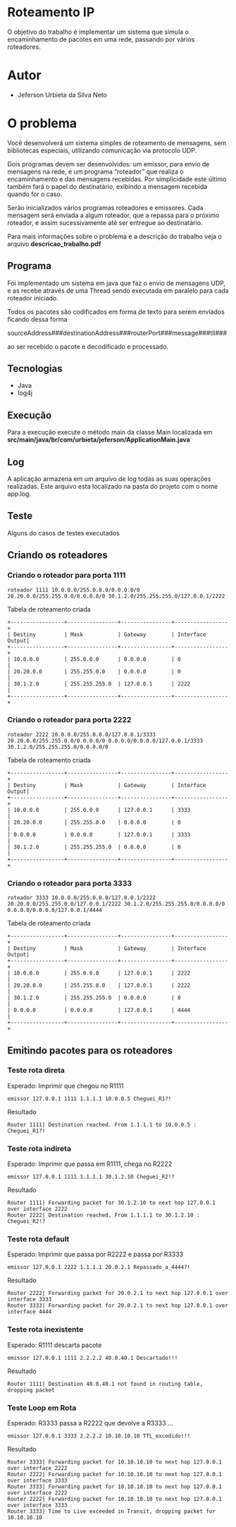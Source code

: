 # Roteamento IP

O objetivo do trabalho é implementar um sistema que simula o encaminhamento de pacotes em uma rede, passando por vários roteadores.

# Autor
- Jeferson Urbieta da Silva Neto
 
# O problema

Você desenvolverá um sistema simples de roteamento de mensagens, sem bibliotecas especiais, utilizando comunicação via protocolo UDP. 

Dois programas devem ser desenvolvidos: um emissor, para envio de mensagens na rede, e um programa “roteador” que realiza o encaminhamento e das mensagens recebidas. Por simplicidade este último também fará o papel do destinatário, exibindo a mensagem recebida quando for o caso. 

Serão inicializados vários programas roteadores e emissores. Cada mensagem será enviada a algum roteador, que a repassa para o próximo roteador, e assim sucessivamente até ser entregue ao destinatário.

Para mais informações sobre o problema e a descrição do trabalho veja o arquivo **descricao_trabalho.pdf**

## Programa

Foi implementado um sistema em java que faz o envio de mensagens UDP, e as recebe através de uma Thread sendo executada em paralelo para cada roteador iniciado.

Todos os pacotes são codificados em forma de texto para serem enviados ficando dessa forma

sourceAddress###destinationAddress###routerPort###message###tll###

ao ser recebido o pacote e decodificado e processado.

## Tecnologias
- Java
- log4j

## Execução
Para a execução execute o método main da classe Main localizada em **src/main/java/br/com/urbieta/jeferson/ApplicationMain.java**

## Log
A aplicação armazena em um arquivo de log todas as suas operações realizadas. Este arquivo esta localizado na pasta do projeto com o nome app.log.

## Teste
Alguns do casos de testes executados 

## Criando os roteadores

### Criando o roteador para porta 1111
````
roteador 1111 10.0.0.0/255.0.0.0/0.0.0.0/0 20.20.0.0/255.255.0.0/0.0.0.0/0 30.1.2.0/255.255.255.0/127.0.0.1/2222
````

Tabela de roteamento criada
````
+-----------------+----------------+----------------+-----------------+
| Destiny         | Mask           | Gateway        | Interface Output|
+-----------------+----------------+----------------+-----------------+
| 10.0.0.0        | 255.0.0.0      | 0.0.0.0        | 0               |
| 20.20.0.0       | 255.255.0.0    | 0.0.0.0        | 0               |
| 30.1.2.0        | 255.255.255.0  | 127.0.0.1      | 2222            |
+-----------------+----------------+----------------+-----------------+
````

### Criando o roteador para porta 2222 
````
roteador 2222 10.0.0.0/255.0.0.0/127.0.0.1/3333 20.20.0.0/255.255.0.0/0.0.0.0/0 0.0.0.0/0.0.0.0/127.0.0.1/3333 30.1.2.0/255.255.255.0/0.0.0.0/0
````

Tabela de roteamento criada
````
+-----------------+----------------+----------------+-----------------+
| Destiny         | Mask           | Gateway        | Interface Output|
+-----------------+----------------+----------------+-----------------+
| 10.0.0.0        | 255.0.0.0      | 127.0.0.1      | 3333            |
| 20.20.0.0       | 255.255.0.0    | 0.0.0.0        | 0               |
| 0.0.0.0         | 0.0.0.0        | 127.0.0.1      | 3333            |
| 30.1.2.0        | 255.255.255.0  | 0.0.0.0        | 0               |
+-----------------+----------------+----------------+-----------------+
````

### Criando o roteador para porta 3333 
````
roteador 3333 10.0.0.0/255.0.0.0/127.0.0.1/2222 20.20.0.0/255.255.0.0/127.0.0.1/2222 30.1.2.0/255.255.255.0/0.0.0.0/0 0.0.0.0/0.0.0.0/127.0.0.1/4444
````

Tabela de roteamento criada
````
+-----------------+----------------+----------------+-----------------+
| Destiny         | Mask           | Gateway        | Interface Output|
+-----------------+----------------+----------------+-----------------+
| 10.0.0.0        | 255.0.0.0      | 127.0.0.1      | 2222            |
| 20.20.0.0       | 255.255.0.0    | 127.0.0.1      | 2222            |
| 30.1.2.0        | 255.255.255.0  | 0.0.0.0        | 0               |
| 0.0.0.0         | 0.0.0.0        | 127.0.0.1      | 4444            |
+-----------------+----------------+----------------+-----------------+
````

## Emitindo pacotes para os roteadores

###  Teste rota direta

Esperado:  Imprimir que chegou no R1111
  ````
emissor 127.0.0.1 1111 1.1.1.1 10.0.0.5 Cheguei_R1?!
````

Resultado
````
Router 1111| Destination reached. From 1.1.1.1 to 10.0.0.5 : Cheguei_R1?!
````

###  Teste rota indireta

Esperado:  Imprimir que  passa em R1111, chega no R2222
  ````
emissor 127.0.0.1 1111 1.1.1.1 30.1.2.10 Cheguei_R2!?
````

Resultado
````
Router 1111| Forwarding packet for 30.1.2.10 to next hop 127.0.0.1 over interface 2222
Router 2222| Destination reached. From 1.1.1.1 to 30.1.2.10 : Cheguei_R2!?
````

###  Teste rota default

Esperado:   Imprimir que passa por R2222 e passa por R3333
  ````
emissor 127.0.0.1 2222 1.1.1.1 20.0.2.1 Repassado_a_4444?!
````

Resultado
````
Router 2222| Forwarding packet for 20.0.2.1 to next hop 127.0.0.1 over interface 3333
Router 3333| Forwarding packet for 20.0.2.1 to next hop 127.0.0.1 over interface 4444
````

###  Teste rota inexistente
Esperado:  R1111 descarta pacote
  ````
emissor 127.0.0.1 1111 2.2.2.2 40.0.40.1 Descartado!!!
````

Resultado
````
Router 1111| Destination 40.0.40.1 not found in routing table, dropping packet
````

###  Teste Loop em Rota
Esperado:  R3333 passa a R2222 que devolve a R3333 ...
  ````
emissor 127.0.0.1 3333 2.2.2.2 10.10.10.10 TTL_excedido!!!
````

Resultado
````
Router 3333| Forwarding packet for 10.10.10.10 to next hop 127.0.0.1 over interface 2222
Router 2222| Forwarding packet for 10.10.10.10 to next hop 127.0.0.1 over interface 3333
Router 3333| Forwarding packet for 10.10.10.10 to next hop 127.0.0.1 over interface 2222
Router 2222| Forwarding packet for 10.10.10.10 to next hop 127.0.0.1 over interface 3333
Router 3333| Time to Live exceeded in Transit, dropping packet for 10.10.10.10
````
